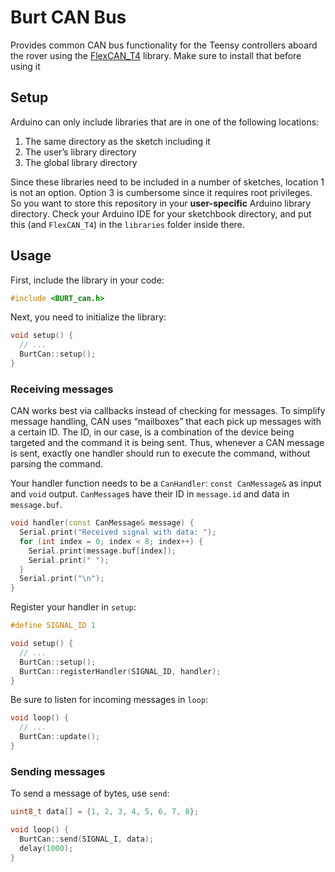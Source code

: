 # Burt CAN Bus

Provides common CAN bus functionality for the Teensy controllers aboard the rover using the [FlexCAN_T4](https://github.com/tonton81/FlexCAN_T4) library. Make sure to install that before using it

## Setup

Arduino can only include libraries that are in one of the following locations: 

1. The same directory as the sketch including it
2. The user’s library directory
3. The global library directory

Since these libraries need to be included in a number of sketches, location 1 is not an option. Option 3 is cumbersome since it requires root privileges. So you want to store this repository in your **user-specific** Arduino library directory. Check your Arduino IDE for your sketchbook directory, and put this (and `FlexCAN_T4`) in the `libraries` folder inside there.

## Usage

First, include the library in your code: 

```cpp
#include <BURT_can.h>
```

Next, you need to initialize the library: 

```cpp
void setup() {
  // ...
  BurtCan::setup();
}
```

### Receiving messages

CAN works best via callbacks instead of checking for messages. To simplify message handling, CAN uses “mailboxes” that each pick up messages with a certain ID. The ID, in our case, is a combination of the device being targeted and the command it is being sent. Thus, whenever a CAN message is sent, exactly one handler should run to execute the command, without parsing the command.

Your handler function needs to be a `CanHandler`: `const CanMessage&` as input and `void` output. `CanMessage`s have their ID in `message.id` and data in `message.buf`.

```cpp
void handler(const CanMessage& message) { 
  Serial.print("Received signal with data: ");
  for (int index = 0; index < 8; index++) {
    Serial.print(message.buf[index]);
    Serial.print(" ");
  }
  Serial.print("\n");
}
```

Register your handler in `setup`: 

```cpp
#define SIGNAL_ID 1

void setup() {
  // ...
  BurtCan::setup();
  BurtCan::registerHandler(SIGNAL_ID, handler);
}
```

Be sure to listen for incoming messages in `loop`:

```cpp
void loop() {
  // ...
  BurtCan::update();
}
```

### Sending messages

To send a message of bytes, use `send`:

```cpp
uint8_t data[] = {1, 2, 3, 4, 5, 6, 7, 8};

void loop() {
  BurtCan::send(SIGNAL_I, data);
  delay(1000);
}
```

